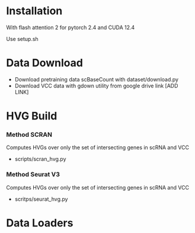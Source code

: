 # Installation

With flash attention 2 for pytorch 2.4 and CUDA 12.4

Use setup.sh 

# Data Download

- Download pretraining data scBaseCount with dataset/download.py
- Download VCC data with gdown utility from google drive link [ADD LINK]

# HVG Build

### Method SCRAN

Computes HVGs over only the set of intersecting genes in scRNA and VCC 

- scripts/scran_hvg.py

### Method Seurat V3

Computes HVGs over only the set of intersecting genes in scRNA and VCC 

- scritps/seurat_hvg.py

# Data Loaders
